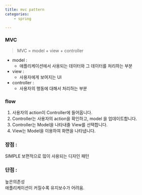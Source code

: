 ```yaml
---
title: mvc pattern
categories: 
    - spring 

---
```


### MVC
> MVC = model + view + controller  

- model : 
	- 애플리케이션에서 사용되는 데이터와 그 데이터를 처리하는 부분
- view : 
	- 사용자에게 보여지는 UI
- controller : 
	- 사용자의 행동에 대해서 처리하는 부분

### flow
1. 사용자의 action이 Controller에 들어옵니다.
2. Controller는 사용자의 action을 확인하고, model 을 업데이트합니다.
3. Controller는 Model을 나타내줄 View를 선택합니다.
4. View는 Model을 이용하여 화면을 나타냅니다.


### 장점 : 
SIMPLE
보편적으로 많이 사용되는 디자인 패턴

### 단점 : 
높은의존성  
애플리케이션이 커질수록 유지보수가 어려움.
